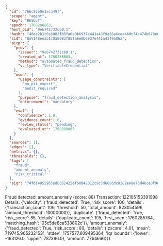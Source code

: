 ```json
{
  "id": "766c55b0e1aca49f",
  "scope": "agent",
  "key": "RESULT",
  "epoch": 1760288863,
  "host_pid": "9e6742732c60:1",
  "hash": "48ee2b1c0a8083f85fa6e0b6937e441a43f9a86a6cea46dc74c474b678e66e97",
  "cid": "QmV148ee2b1c0a8083f85fa6e0b6937e441a43f9a86a",
  "aicp": {
    "prov": {
      "issuer": "9e6742732c60:1",
      "created_at": 1760288863,
      "method": "automated_fraud_detection",
      "vc_type": "VerifiableCredential"
    },
    "ucon": {
      "usage_constraints": [
        "no_pii_export",
        "audit_required"
      ],
      "purpose": "fraud_detection_analysis",
      "enforcement": "mandatory"
    },
    "eval": {
      "confidence": 1.0,
      "evidence_count": 0,
      "review_status": "pending",
      "evaluated_at": 1760288863
    }
  },
  "sources": [],
  "edges": [],
  "metrics": {},
  "thresholds": {},
  "tags": [
    "fraud",
    "amount_anomaly",
    "risk_critical"
  ],
  "sig": "74fd14055965ed8652422ef50b42012c9c3d6886dc8282ea6e75d48ce8f98fbf"
}
```

Fraud detected: amount_anomaly (score: 88)
Transaction: 122105153391998
Details: {'velocity': {'fraud_detected': True, 'risk_score': 100, 'details': {'transaction_count': 106, 'threshold': 50, 'total_amount': 823054596, 'amount_threshold': 10000000}}, 'duplicate': {'fraud_detected': True, 'risk_score': 85, 'details': {'duplicate_count': 105, 'first_seen': 1760285764, 'matching_hash': '05c5de8ca533802c'}}, 'amount_anomaly': {'fraud_detected': True, 'risk_score': 80, 'details': {'zscore': 4.01, 'mean': 719745.9652321531, 'stdev': 1757577.609495364, 'iqr_bounds': {'lower': -193126.0, 'upper': 787386.0}, 'amount': 7764666}}}